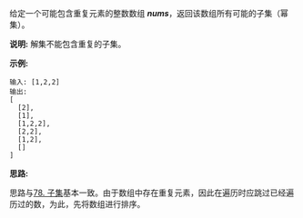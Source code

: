 给定一个可能包含重复元素的整数数组 ***nums***，返回该数组所有可能的子集（幂集）。

**说明:** 解集不能包含重复的子集。

**示例:**

```
输入: [1,2,2]
输出:
[
  [2],
  [1],
  [1,2,2],
  [2,2],
  [1,2],
  []
]
```

**思路:**

思路与[78. 子集](https://github.com/Tarocch1/leetcode/tree/master/problems/0051%20-%200100/078.%20%E5%AD%90%E9%9B%86)基本一致。由于数组中存在重复元素，因此在遍历时应跳过已经遍历过的数，为此，先将数组进行排序。
